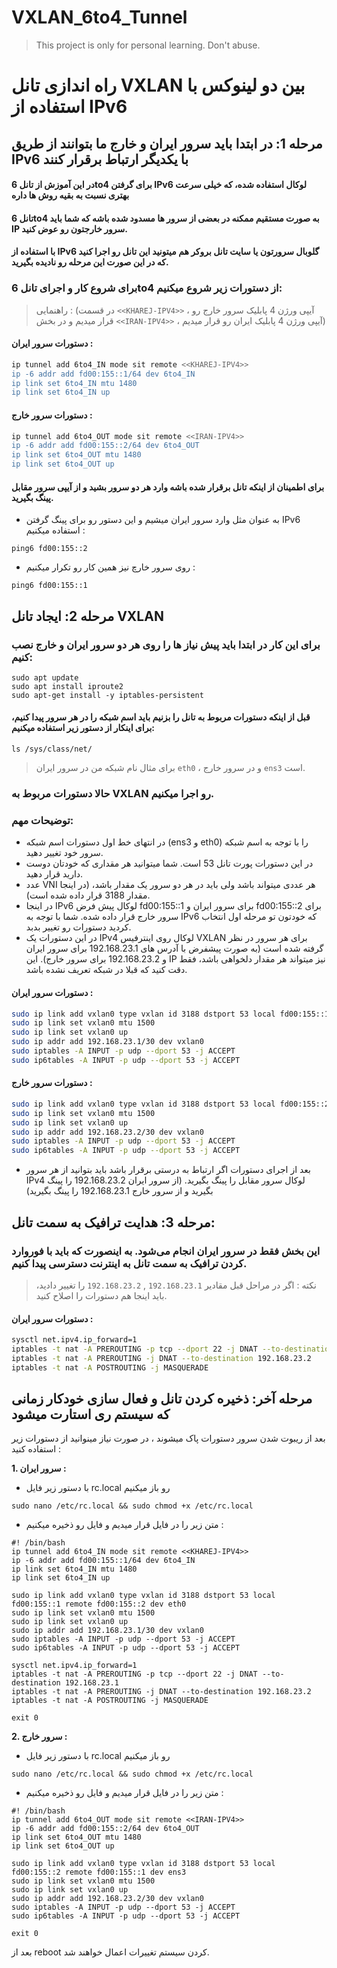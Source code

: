 # VXLAN_6to4_Tunnel

> This project is only for personal learning. Don't abuse.

# راه اندازی تانل VXLAN بین دو لینوکس با استفاده از IPv6

## مرحله 1: در ابتدا باید سرور ایران و خارج ما بتوانند از طریق IPv6 با یکدیگر ارتباط برقرار کنند

#### در این آموزش از تانل 6to4 برای گرفتن IPv6 لوکال استفاده شده، که خیلی سرعت بهتری نسبت به بقیه روش ها داره
#### تانل 6to4 به صورت مستقیم ممکنه در بعضی از سرور ها مسدود شده باشه که شما باید IP سرور خارجتون رو عوض کنید.
#### با استفاده از IPv6 گلوبال سرورتون یا سایت تانل بروکر هم میتونید این تانل رو اجرا کنید که در این صورت این مرحله رو نادیده بگیرید.


### برای شروع کار و اجرای تانل 6to4 از دستورات زیر شروع میکنیم:

>راهنمایی : (در قسمت `<<KHAREJ-IPV4>>` ، آیپی ورژن 4 پابلیک سرور خارج رو قرار میدیم و در بخش `<<IRAN-IPV4>>` ، آیپی ورژن 4 پابلیک ایران رو قرار میدیم)

#### دستورات سرور ایران :

```sh
ip tunnel add 6to4_IN mode sit remote <<KHAREJ-IPV4>>
ip -6 addr add fd00:155::1/64 dev 6to4_IN
ip link set 6to4_IN mtu 1480
ip link set 6to4_IN up
```


#### دستورات سرور خارج :
```sh
ip tunnel add 6to4_OUT mode sit remote <<IRAN-IPV4>>
ip -6 addr add fd00:155::2/64 dev 6to4_OUT
ip link set 6to4_OUT mtu 1480
ip link set 6to4_OUT up
```

#### برای اطمینان از اینکه تانل برقرار شده باشه وارد هر دو سرور بشید و از آیپی سرور مقابل پینگ بگیرید.
- به عنوان مثل وارد سرور ایران میشیم و این دستور رو برای پینگ گرفتن IPv6 استفاده میکنیم : 
```shell
ping6 fd00:155::2
```
- روی سرور خارچ نیز همین کار رو تکرار میکنیم :
```shell
ping6 fd00:155::1
```





## مرحله 2: ایجاد تانل VXLAN

### برای این کار در ابتدا باید پیش نیاز ها را روی هر دو سرور ایران و خارج نصب کنیم:
```shell
sudo apt update
sudo apt install iproute2
sudo apt-get install -y iptables-persistent
```

#### قبل از اینکه دستورات مربوط به تانل را بزنیم باید اسم شبکه را در هر سرور پیدا کنیم، برای اینکار از دستور زیر استفاده میکنیم:

```shell
ls /sys/class/net/
```
>برای مثال نام شبکه من در سرور ایران `eth0` ، و در سرور خارج `ens3` است.

### حالا دستورات مربوط به VXLAN رو اجرا میکنیم.

### توضیحات مهم:
- در انتهای خط اول دستورات اسم شبکه (ens3 و eth0) را با توجه به اسم شبکه سرور خود تغییر دهید.
- در این دستورات پورت تانل 53 است. شما میتوانید هر مقداری که خودتان دوست دارید قرار دهید.
- عدد VNI هر عددی میتواند باشد ولی باید در هر دو سرور یک مقدار باشد، (در اینجا مقدار 3188 قرار داده شده است).
-  در اینجا IPv6 لوکال پیش فرض fd00:155::1 برای سرور ایران و fd00:155::2 برای سرور خارج قرار داده شده. شما با توجه به IPv6 که خودتون تو مرحله اول انتخاب کردید دستورات رو تغییر بدبد.
- در این دستورات یک IPv4 لوکال روی اینترفیس VXLAN برای هر سرور در نظر گرفته شده است (به صورت پیشفرض با آدرس های 192.168.23.1 برای سرور ایران و 192.168.23.2 برای سرور خارج). این IP نیز میتواند هر مقدار دلخواهی باشد، فقط دقت کنید که قبلا در شبکه تعریف نشده باشد.


#### دستورات سرور ایران :

```sh
sudo ip link add vxlan0 type vxlan id 3188 dstport 53 local fd00:155::1 remote fd00:155::2 dev eth0
sudo ip link set vxlan0 mtu 1500
sudo ip link set vxlan0 up
sudo ip addr add 192.168.23.1/30 dev vxlan0
sudo iptables -A INPUT -p udp --dport 53 -j ACCEPT
sudo ip6tables -A INPUT -p udp --dport 53 -j ACCEPT
```


#### دستورات سرور خارج :
```sh
sudo ip link add vxlan0 type vxlan id 3188 dstport 53 local fd00:155::2 remote fd00:155::1 dev ens3
sudo ip link set vxlan0 mtu 1500
sudo ip link set vxlan0 up
sudo ip addr add 192.168.23.2/30 dev vxlan0
sudo iptables -A INPUT -p udp --dport 53 -j ACCEPT
sudo ip6tables -A INPUT -p udp --dport 53 -j ACCEPT
```
- بعد از اجرای دستورات اگر ارتباط به درستی برقرار باشد باید بتوانید از هر سرور IPv4 لوکال سرور مقابل را پینگ بگیرید. (از سرور ایران 192.168.23.2 را پینگ بگیرید و از سرور خارج 192.168.23.1 را پینگ بگیرید)

## مرحله 3: هدایت ترافیک به سمت تانل:

### این بخش فقط در سرور ایران انجام می‌شود. به اینصورت که باید با فوروارد کردن ترافیک به سمت تانل به اینترنت دسترسی پیدا کنیم.

>نکته : اگر در مراحل قبل مقادیر `192.168.23.1` , `192.168.23.2` را تغییر دادید، باید اینجا هم دستورات را اصلاح کنید.
>
#### دستورات سرور ایران :

```sh
sysctl net.ipv4.ip_forward=1
iptables -t nat -A PREROUTING -p tcp --dport 22 -j DNAT --to-destination 192.168.23.1
iptables -t nat -A PREROUTING -j DNAT --to-destination 192.168.23.2
iptables -t nat -A POSTROUTING -j MASQUERADE
```

## ‌‌‌‌‌‌مرحله آخر: ذخیره کردن تانل و فعال سازی خودکار زمانی که سیستم ری استارت میشود
بعد از ریبوت شدن سرور دستورات پاک میشوند ، در صورت نیاز مینوانید از دستورات زیر استفاده کنید : 

**1. سرور ایران :**

- با دستور زیر فایل rc.local رو باز میکنیم 
```shell
sudo nano /etc/rc.local && sudo chmod +x /etc/rc.local
```

- متن زیر را در فایل قرار میدیم و فایل رو ذخیره میکنیم : 
```shell
#! /bin/bash
ip tunnel add 6to4_IN mode sit remote <<KHAREJ-IPV4>>
ip -6 addr add fd00:155::1/64 dev 6to4_IN
ip link set 6to4_IN mtu 1480
ip link set 6to4_IN up

sudo ip link add vxlan0 type vxlan id 3188 dstport 53 local fd00:155::1 remote fd00:155::2 dev eth0
sudo ip link set vxlan0 mtu 1500
sudo ip link set vxlan0 up
sudo ip addr add 192.168.23.1/30 dev vxlan0
sudo iptables -A INPUT -p udp --dport 53 -j ACCEPT
sudo ip6tables -A INPUT -p udp --dport 53 -j ACCEPT

sysctl net.ipv4.ip_forward=1
iptables -t nat -A PREROUTING -p tcp --dport 22 -j DNAT --to-destination 192.168.23.1
iptables -t nat -A PREROUTING -j DNAT --to-destination 192.168.23.2
iptables -t nat -A POSTROUTING -j MASQUERADE 

exit 0
```

**2. سرور خارج :**



- با دستور زیر فایل rc.local رو باز میکنیم 
```shell
sudo nano /etc/rc.local && sudo chmod +x /etc/rc.local
```

- متن زیر را در فایل قرار میدیم و فایل رو ذخیره میکنیم : 
```shell
#! /bin/bash
ip tunnel add 6to4_OUT mode sit remote <<IRAN-IPV4>>
ip -6 addr add fd00:155::2/64 dev 6to4_OUT
ip link set 6to4_OUT mtu 1480
ip link set 6to4_OUT up

sudo ip link add vxlan0 type vxlan id 3188 dstport 53 local fd00:155::2 remote fd00:155::1 dev ens3
sudo ip link set vxlan0 mtu 1500
sudo ip link set vxlan0 up
sudo ip addr add 192.168.23.2/30 dev vxlan0
sudo iptables -A INPUT -p udp --dport 53 -j ACCEPT
sudo ip6tables -A INPUT -p udp --dport 53 -j ACCEPT

exit 0
```

بعد از reboot کردن سیستم تغییرات اعمال خواهند شد.
